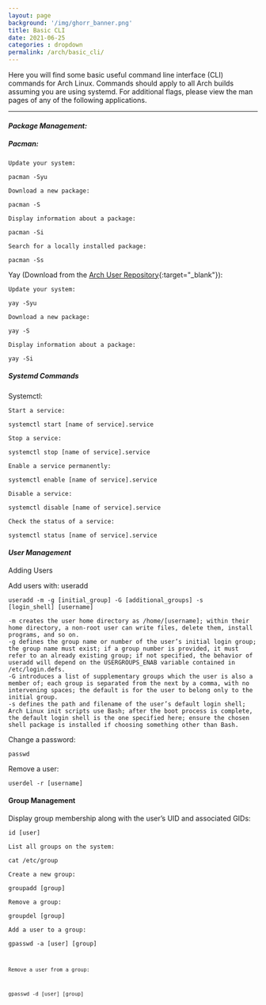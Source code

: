```yaml
---
layout: page
background: '/img/ghorr_banner.png'
title: Basic CLI
date: 2021-06-25
categories : dropdown
permalink: /arch/basic_cli/
---
```


Here you will find some basic useful command line interface (CLI) commands for Arch Linux.  Commands should apply to all Arch builds assuming you are using systemd.  For additional flags, please view the man pages of any of the following applications.

____________________________________

#### *Package Management:*

##### Pacman:

    Update your system:
    
<code>pacman -Syu</code>

    Download a new package:
    
<code>pacman -S</code>
    
    Display information about a package:
    
<code>pacman -Si</code>
    
    Search for a locally installed package:
    
<code>pacman -Ss</code>

Yay (Download from the [Arch User Repository](https://aur.archlinux.org){:target="_blank"}):

    Update your system:

<code>yay -Syu</code>

    Download a new package:
    
<code>yay -S</code>

    Display information about a package:
    
<code>yay -Si</code>

##### Systemd Commands

Systemctl:

    Start a service:

<code>systemctl start [name of service].service</code>
    
    Stop a service:

<code>systemctl stop [name of service].service</code>
    
    Enable a service permanently:

<code>systemctl enable [name of service].service</code>
   
    Disable a service:

<code>systemctl disable [name of service].service</code>
    
    Check the status of a service:
    
<code>systemctl status [name of service].service</code>

#### *User Management*

Adding Users

Add users with:  useradd

<code>useradd -m -g [initial_group] -G [additional_groups] -s [login_shell] [username]</code>

    -m creates the user home directory as /home/[username]; within their home directory, a non-root user can write files, delete them, install programs, and so on.
    -g defines the group name or number of the user’s initial login group; the group name must exist; if a group number is provided, it must refer to an already existing group; if not specified, the behavior of useradd will depend on the USERGROUPS_ENAB variable contained in /etc/login.defs.
    -G introduces a list of supplementary groups which the user is also a member of; each group is separated from the next by a comma, with no intervening spaces; the default is for the user to belong only to the initial group.
    -s defines the path and filename of the user’s default login shell; Arch Linux init scripts use Bash; after the boot process is complete, the default login shell is the one specified here; ensure the chosen shell package is installed if choosing something other than Bash.

Change a password:

<code>passwd</code>

Remove a user:

<code>userdel -r [username]</code>

#### Group Management

Display group membership along with the user’s UID and associated GIDs:
    
<code>id [user]</code>

    List all groups on the system:

<code>cat /etc/group</code>

    Create a new group:
    
<code>groupadd [group]</code>

    Remove a group:

<code>groupdel [group]</code>
    
    Add a user to a group:

<code>gpasswd -a [user] [group]
    
    Remove a user from a group:

<code>gpasswd -d [user] [group]

